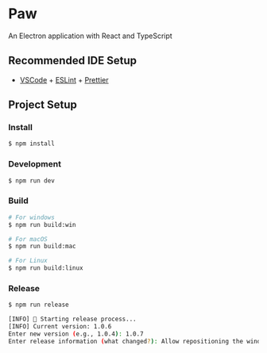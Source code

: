 # Paw

An Electron application with React and TypeScript

## Recommended IDE Setup

- [VSCode](https://code.visualstudio.com/) + [ESLint](https://marketplace.visualstudio.com/items?itemName=dbaeumer.vscode-eslint) + [Prettier](https://marketplace.visualstudio.com/items?itemName=esbenp.prettier-vscode)

## Project Setup

### Install

```bash
$ npm install
```

### Development

```bash
$ npm run dev
```

### Build

```bash
# For windows
$ npm run build:win

# For macOS
$ npm run build:mac

# For Linux
$ npm run build:linux
```

### Release

```bash
$ npm run release

[INFO] 🚀 Starting release process...
[INFO] Current version: 1.0.6
Enter new version (e.g., 1.0.4): 1.0.7
Enter release information (what changed?): Allow repositioning the window with menu click
```